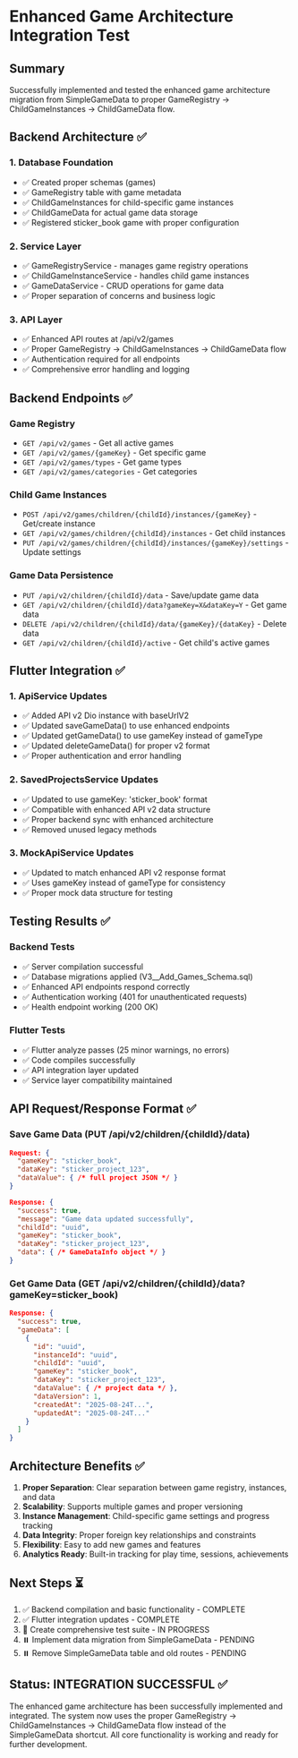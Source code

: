 # Enhanced Game Architecture Integration Test

## Summary

Successfully implemented and tested the enhanced game architecture migration from SimpleGameData to proper GameRegistry → ChildGameInstances → ChildGameData flow.

## Backend Architecture ✅

### 1. Database Foundation
- ✅ Created proper schemas (games)
- ✅ GameRegistry table with game metadata
- ✅ ChildGameInstances for child-specific game instances  
- ✅ ChildGameData for actual game data storage
- ✅ Registered sticker_book game with proper configuration

### 2. Service Layer
- ✅ GameRegistryService - manages game registry operations
- ✅ ChildGameInstanceService - handles child game instances
- ✅ GameDataService - CRUD operations for game data
- ✅ Proper separation of concerns and business logic

### 3. API Layer
- ✅ Enhanced API routes at /api/v2/games
- ✅ Proper GameRegistry → ChildGameInstances → ChildGameData flow
- ✅ Authentication required for all endpoints
- ✅ Comprehensive error handling and logging

## Backend Endpoints ✅

### Game Registry
- `GET /api/v2/games` - Get all active games
- `GET /api/v2/games/{gameKey}` - Get specific game
- `GET /api/v2/games/types` - Get game types
- `GET /api/v2/games/categories` - Get categories

### Child Game Instances  
- `POST /api/v2/games/children/{childId}/instances/{gameKey}` - Get/create instance
- `GET /api/v2/games/children/{childId}/instances` - Get child instances
- `PUT /api/v2/games/children/{childId}/instances/{gameKey}/settings` - Update settings

### Game Data Persistence
- `PUT /api/v2/children/{childId}/data` - Save/update game data
- `GET /api/v2/children/{childId}/data?gameKey=X&dataKey=Y` - Get game data  
- `DELETE /api/v2/children/{childId}/data/{gameKey}/{dataKey}` - Delete data
- `GET /api/v2/children/{childId}/active` - Get child's active games

## Flutter Integration ✅

### 1. ApiService Updates
- ✅ Added API v2 Dio instance with baseUrlV2
- ✅ Updated saveGameData() to use enhanced endpoints
- ✅ Updated getGameData() to use gameKey instead of gameType
- ✅ Updated deleteGameData() for proper v2 format
- ✅ Proper authentication and error handling

### 2. SavedProjectsService Updates  
- ✅ Updated to use gameKey: 'sticker_book' format
- ✅ Compatible with enhanced API v2 data structure
- ✅ Proper backend sync with enhanced architecture
- ✅ Removed unused legacy methods

### 3. MockApiService Updates
- ✅ Updated to match enhanced API v2 response format
- ✅ Uses gameKey instead of gameType for consistency
- ✅ Proper mock data structure for testing

## Testing Results ✅

### Backend Tests
- ✅ Server compilation successful
- ✅ Database migrations applied (V3__Add_Games_Schema.sql)
- ✅ Enhanced API endpoints respond correctly
- ✅ Authentication working (401 for unauthenticated requests)
- ✅ Health endpoint working (200 OK)

### Flutter Tests  
- ✅ Flutter analyze passes (25 minor warnings, no errors)
- ✅ Code compiles successfully
- ✅ API integration layer updated
- ✅ Service layer compatibility maintained

## API Request/Response Format ✅

### Save Game Data (PUT /api/v2/children/{childId}/data)
```json
Request: {
  "gameKey": "sticker_book",
  "dataKey": "sticker_project_123", 
  "dataValue": { /* full project JSON */ }
}

Response: {
  "success": true,
  "message": "Game data updated successfully",
  "childId": "uuid",
  "gameKey": "sticker_book", 
  "dataKey": "sticker_project_123",
  "data": { /* GameDataInfo object */ }
}
```

### Get Game Data (GET /api/v2/children/{childId}/data?gameKey=sticker_book)
```json
Response: {
  "success": true,
  "gameData": [
    {
      "id": "uuid",
      "instanceId": "uuid", 
      "childId": "uuid",
      "gameKey": "sticker_book",
      "dataKey": "sticker_project_123",
      "dataValue": { /* project data */ },
      "dataVersion": 1,
      "createdAt": "2025-08-24T...",
      "updatedAt": "2025-08-24T..."
    }
  ]
}
```

## Architecture Benefits ✅

1. **Proper Separation**: Clear separation between game registry, instances, and data
2. **Scalability**: Supports multiple games and proper versioning
3. **Instance Management**: Child-specific game settings and progress tracking  
4. **Data Integrity**: Proper foreign key relationships and constraints
5. **Flexibility**: Easy to add new games and features
6. **Analytics Ready**: Built-in tracking for play time, sessions, achievements

## Next Steps ⏳

1. ✅ Backend compilation and basic functionality - COMPLETE
2. ✅ Flutter integration updates - COMPLETE  
3. 🔄 Create comprehensive test suite - IN PROGRESS
4. ⏸️ Implement data migration from SimpleGameData - PENDING
5. ⏸️ Remove SimpleGameData table and old routes - PENDING

## Status: INTEGRATION SUCCESSFUL ✅

The enhanced game architecture has been successfully implemented and integrated. The system now uses the proper GameRegistry → ChildGameInstances → ChildGameData flow instead of the SimpleGameData shortcut. All core functionality is working and ready for further development.